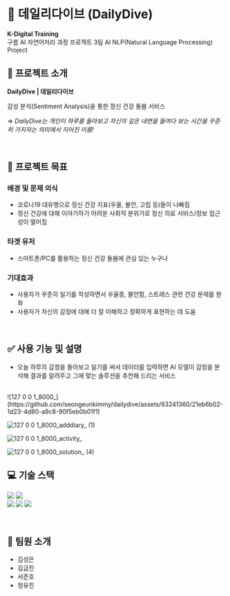 # 🌊 데일리다이브 (DailyDive)
**K-Digital Training**<br>
구름 AI 자연어처리 과정 프로젝트 3팀 
AI NLP(Natural Language Processing) Project 
<br>

## 🔸 프로젝트 소개

**DailyDive | 데일리다이브**

감성 분석(Sentiment Analysis)을 통한 정신 건강 돌봄 서비스

 ⇒ *DailyDive는 개인이 하루를 돌아보고 자신의 깊은 내면을 들여다 보는 시간을 꾸준히 가지자는 의미에서 지어진 이름!*

 <br>


## 🚀 프로젝트 목표

### 배경 및 문제 의식
- 코로나19 대유행으로 정신 건강 지표(우울, 불안, 고립 등)들이 나빠짐
- 정신 건강에 대해 이야기하기 어려운 사회적 분위기로 정신 의료 서비스/정보 접근성이 떨어짐
  
### 타겟 유저
- 스마트폰/PC를 활용하는 정신 건강 돌봄에 관심 있는 누구나

### 기대효과
- 사용자가 꾸준히 일기를 작성하면서 우울증, 불안함, 스트레스 관련 건강 문제를 완화
- 사용자가 자신의 감정에 대해 더 잘 이해하고 정확하게 표현하는 데 도움

<br>

## ✅ 사용 기능 및 설명

- 오늘 하루의 감정을 돌아보고 일기를 써서 데이터를 입력하면 AI 모델이 감정을 분석해 결과를 알려주고 그에 맞는 솔루션을 추천해 드리는 서비스

<br>
![127 0 0 1_8000_](https://github.com/seongeunkimmy/dailydive/assets/63241360/21eb6b02-1d23-4d80-a9c8-90f5eb0b01f1)

![127 0 0 1_8000_adddiary_ (1)](https://github.com/seongeunkimmy/dailydive/assets/63241360/8b1187f6-351c-449b-8830-879550551543)

![127 0 0 1_8000_activity_](https://github.com/seongeunkimmy/dailydive/assets/63241360/7a467f47-e485-4d77-80f6-1a13dbefb085)



![127 0 0 1_8000_solution_ (4)](https://github.com/seongeunkimmy/dailydive/assets/63241360/341c9cb9-0304-4ee3-a911-a169144d375f)

## 💻 기술 스택

<img src="https://img.shields.io/badge/python-3776AB?style=for-the-badge&logo=python&logoColor=white"> <img src="https://img.shields.io/badge/django-092E20?style=for-the-badge&logo=django&logoColor=white"> <br>
<img src="https://img.shields.io/badge/html5-E34F26?style=for-the-badge&logo=html5&logoColor=white"> <img src="https://img.shields.io/badge/css-1572B6?style=for-the-badge&logo=css3&logoColor=white"> <img src="https://img.shields.io/badge/bootstrap-7952B3?style=for-the-badge&logo=bootstrap&logoColor=white">

<br>

## 🔹 팀원 소개
- 김성은<br>
- 김금진<br>
- 서준호<br>
- 정유진

<br>

